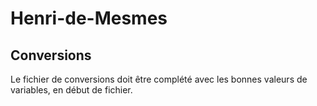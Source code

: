 # Henri-de-Mesmes

## Conversions

Le fichier de conversions doit être complété avec les bonnes valeurs de variables, en début de fichier.

